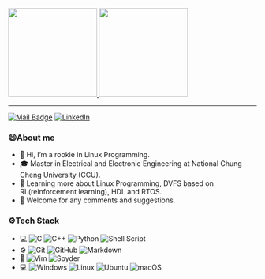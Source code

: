 <a href="https://github.com/x123y123">
  <img height="180em" src="https://github-readme-stats.vercel.app/api?username=x123y123&theme=vue-dark&show_icons=true" />
  <img height="180em" src="https://github-readme-stats.vercel.app/api/top-langs/?username=x123y123&theme=vue-dark&layout=compact" />
</a>
<!--
![](https://github-profile-summary-cards.vercel.app/api/cards/profile-details?username=x123y123&theme=github)
![](https://github-profile-summary-cards.vercel.app/api/cards/repos-per-language?username=x123y123&theme=github)
![](https://github-profile-summary-cards.vercel.app/api/cards/most-commit-language?username=x123y123&theme=github)
-->

---

[![Mail Badge](https://img.shields.io/badge/-a0921444212@gmail.com-c14438?style=flat&logo=Gmail&logoColor=white&link=mailto:a0921444212@gmail.com)](mailto:a0921444212@gmail.com)
[![LinkedIn](https://img.shields.io/badge/LinkedIn-Tony%20Liu-blue?style=flat-square&logo=linkedin)](https://www.linkedin.com/in/tony-liu-a442141b7/ "LinkedIn")

### 😄About me
- 👋 Hi, I’m a rookie in Linux Programming.
- 🎓 Master in Electrical and Electronic Engineering at National Chung Cheng University (CCU).
- 🌱 Learning more about Linux Programming, DVFS based on RL(reinforcement learning), HDL and RTOS.
- 👀 Welcome for any comments and suggestions.

### ⚙️Tech Stack
- 💻
  ![C](https://img.shields.io/badge/-C-333333?style=flat&logo=Java&logoColor=007396)
  ![C++](https://img.shields.io/badge/-C++-333333?style=flat&logo=C%2B%2B&logoColor=00599C)
  ![Python](https://img.shields.io/badge/-Python-333333?style=flat&logo=python)
  ![Shell Script](https://img.shields.io/badge/shell_script-333333?style=flat&logo=gnu-bash&logoColor=white)
- ⚙️ 
  ![Git](https://img.shields.io/badge/-Git-333333?style=flat&logo=git)
  ![GitHub](https://img.shields.io/badge/-GitHub-333333?style=flat&logo=github)
  ![Markdown](https://img.shields.io/badge/-Markdown-333333?style=flat&logo=markdown)
- 🔧 
  ![Vim](https://img.shields.io/badge/VIM-333333?style=flat&logo=vim&logoColor=white)
  ![Spyder](https://img.shields.io/badge/Spyder-838485?style=flat&logo=spyder%20ide&logoColor=maroon)
- 💻
  ![Windows](https://img.shields.io/badge/Windows-0078D6?style=flat&logo=windows&logoColor=white)
  ![Linux](https://img.shields.io/badge/Linux-FCC624?style=flat&logo=linux&logoColor=black)
  ![Ubuntu](https://img.shields.io/badge/Ubuntu-E95420?style=flat&logo=ubuntu&logoColor=white)
  ![macOS](https://img.shields.io/badge/mac%20os-333333?style=flat&logo=macos&logoColor=F0F0F0)

